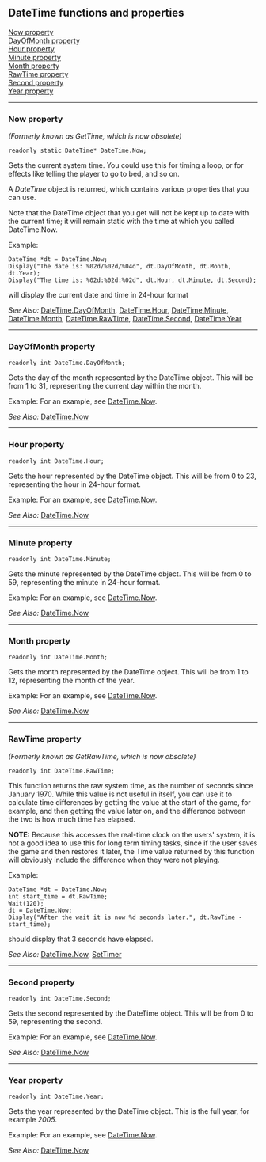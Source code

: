 DateTime functions and properties
---------------------------------

[Now property](#DateTime.Now)\
[DayOfMonth property](#DateTime.DayOfMonth)\
[Hour property](#DateTime.Hour)\
[Minute property](#DateTime.Minute)\
[Month property](#DateTime.Month)\
[RawTime property](#DateTime.RawTime)\
[Second property](#DateTime.Second)\
[Year property](#DateTime.Year)

---

### Now property

*(Formerly known as GetTime, which is now obsolete)*

    readonly static DateTime* DateTime.Now;

Gets the current system time. You could use this for timing a loop, or
for effects like telling the player to go to bed, and so on.

A *DateTime* object is returned, which contains various properties that
you can use.

Note that the DateTime object that you get will not be kept up to date
with the current time; it will remain static with the time at which you
called DateTime.Now.

Example:

    DateTime *dt = DateTime.Now;
    Display("The date is: %02d/%02d/%04d", dt.DayOfMonth, dt.Month, dt.Year);
    Display("The time is: %02d:%02d:%02d", dt.Hour, dt.Minute, dt.Second);

will display the current date and time in 24-hour format

*See Also:* [DateTime.DayOfMonth](ags48#DateTime.DayOfMonth),
[DateTime.Hour](ags48#DateTime.Hour),
[DateTime.Minute](ags48#DateTime.Minute),
[DateTime.Month](ags48#DateTime.Month),
[DateTime.RawTime](ags48#DateTime.RawTime),
[DateTime.Second](ags48#DateTime.Second),
[DateTime.Year](ags48#DateTime.Year)

---

### DayOfMonth property

    readonly int DateTime.DayOfMonth;

Gets the day of the month represented by the DateTime object. This will
be from 1 to 31, representing the current day within the month.

Example: For an example, see [DateTime.Now](ags48#DateTime.Now).

*See Also:* [DateTime.Now](ags48#DateTime.Now)

---

### Hour property

    readonly int DateTime.Hour;

Gets the hour represented by the DateTime object. This will be from 0 to
23, representing the hour in 24-hour format.

Example: For an example, see [DateTime.Now](ags48#DateTime.Now).

*See Also:* [DateTime.Now](ags48#DateTime.Now)

---

### Minute property

    readonly int DateTime.Minute;

Gets the minute represented by the DateTime object. This will be from 0
to 59, representing the minute in 24-hour format.

Example: For an example, see [DateTime.Now](ags48#DateTime.Now).

*See Also:* [DateTime.Now](ags48#DateTime.Now)

---

### Month property

    readonly int DateTime.Month;

Gets the month represented by the DateTime object. This will be from 1
to 12, representing the month of the year.

Example: For an example, see [DateTime.Now](ags48#DateTime.Now).

*See Also:* [DateTime.Now](ags48#DateTime.Now)

---

### RawTime property

*(Formerly known as GetRawTime, which is now obsolete)*

    readonly int DateTime.RawTime;

This function returns the raw system time, as the number of seconds
since January 1970. While this value is not useful in itself, you can
use it to calculate time differences by getting the value at the start
of the game, for example, and then getting the value later on, and the
difference between the two is how much time has elapsed.

**NOTE:** Because this accesses the real-time clock on the users'
system, it is not a good idea to use this for long term timing tasks,
since if the user saves the game and then restores it later, the Time
value returned by this function will obviously include the difference
when they were not playing.

Example:

    DateTime *dt = DateTime.Now;
    int start_time = dt.RawTime;
    Wait(120);
    dt = DateTime.Now;
    Display("After the wait it is now %d seconds later.", dt.RawTime - start_time);

should display that 3 seconds have elapsed.

*See Also:* [DateTime.Now](ags48#DateTime.Now),
[SetTimer](ags54#SetTimer)

---

### Second property

    readonly int DateTime.Second;

Gets the second represented by the DateTime object. This will be from 0
to 59, representing the second.

Example: For an example, see [DateTime.Now](ags48#DateTime.Now).

*See Also:* [DateTime.Now](ags48#DateTime.Now)

---

### Year property

    readonly int DateTime.Year;

Gets the year represented by the DateTime object. This is the full year,
for example *2005*.

Example: For an example, see [DateTime.Now](ags48#DateTime.Now).

*See Also:* [DateTime.Now](ags48#DateTime.Now)
